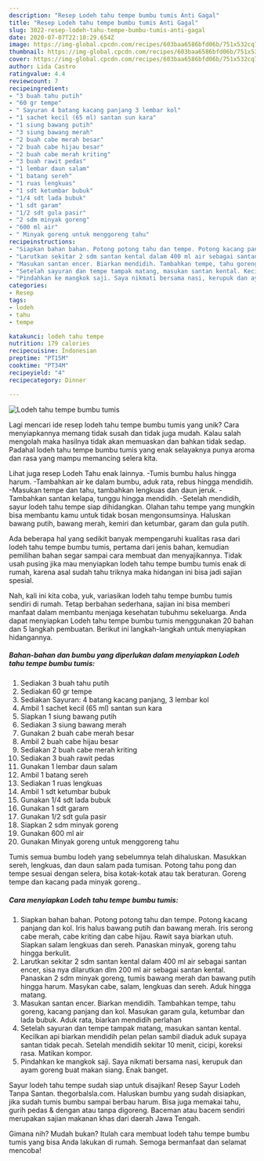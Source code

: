 ```yaml
---
description: "Resep Lodeh tahu tempe bumbu tumis Anti Gagal"
title: "Resep Lodeh tahu tempe bumbu tumis Anti Gagal"
slug: 3022-resep-lodeh-tahu-tempe-bumbu-tumis-anti-gagal
date: 2020-07-07T22:10:29.654Z
image: https://img-global.cpcdn.com/recipes/603baa6586bfd06b/751x532cq70/lodeh-tahu-tempe-bumbu-tumis-foto-resep-utama.jpg
thumbnail: https://img-global.cpcdn.com/recipes/603baa6586bfd06b/751x532cq70/lodeh-tahu-tempe-bumbu-tumis-foto-resep-utama.jpg
cover: https://img-global.cpcdn.com/recipes/603baa6586bfd06b/751x532cq70/lodeh-tahu-tempe-bumbu-tumis-foto-resep-utama.jpg
author: Lida Castro
ratingvalue: 4.4
reviewcount: 7
recipeingredient:
- "3 buah tahu putih"
- "60 gr tempe"
- " Sayuran 4 batang kacang panjang 3 lembar kol"
- "1 sachet kecil (65 ml) santan sun kara"
- "1 siung bawang putih"
- "3 siung bawang merah"
- "2 buah cabe merah besar"
- "2 buah cabe hijau besar"
- "2 buah cabe merah kriting"
- "3 buah rawit pedas"
- "1 lembar daun salam"
- "1 batang sereh"
- "1 ruas lengkuas"
- "1 sdt ketumbar bubuk"
- "1/4 sdt lada bubuk"
- "1 sdt garam"
- "1/2 sdt gula pasir"
- "2 sdm minyak goreng"
- "600 ml air"
- " Minyak goreng untuk menggoreng tahu"
recipeinstructions:
- "Siapkan bahan bahan. Potong potong tahu dan tempe. Potong kacang panjang dan kol. Iris halus bawang putih dan bawang merah. Iris serong cabe merah, cabe kriting dan cabe hijau. Rawit saya biarkan utuh. Siapkan salam lengkuas dan sereh. Panaskan minyak, goreng tahu hingga berkulit."
- "Larutkan sekitar 2 sdm santan kental dalam 400 ml air sebagai santan encer, sisa nya dilarutkan dlm 200 ml air sebagai santan kental. Panaskan 2 sdm minyak goreng, tumis bawang merah dan bawang putih hingga harum. Masykan cabe, salam, lengkuas dan sereh. Aduk hingga matang."
- "Masukan santan encer. Biarkan mendidih. Tambahkan tempe, tahu goreng, kacang panjang dan kol. Masukan garam gula, ketumbar dan lada bubuk. Aduk rata, biarkan mendidih perlahan"
- "Setelah sayuran dan tempe tampak matang, masukan santan kental. Kecilkan api biarkan mendidih pelan pelan sambil diaduk aduk supaya santan tidak pecah. Setelah mendidih sekitar 10 menit, cicipi, koreksi rasa. Matikan kompor."
- "Pindahkan ke mangkok saji. Saya nikmati bersama nasi, kerupuk dan ayam goreng buat makan siang. Enak banget."
categories:
- Resep
tags:
- lodeh
- tahu
- tempe

katakunci: lodeh tahu tempe 
nutrition: 179 calories
recipecuisine: Indonesian
preptime: "PT15M"
cooktime: "PT34M"
recipeyield: "4"
recipecategory: Dinner

---
```



![Lodeh tahu tempe bumbu tumis](https://img-global.cpcdn.com/recipes/603baa6586bfd06b/751x532cq70/lodeh-tahu-tempe-bumbu-tumis-foto-resep-utama.jpg)

Lagi mencari ide resep lodeh tahu tempe bumbu tumis yang unik? Cara menyiapkannya memang tidak susah dan tidak juga mudah. Kalau salah mengolah maka hasilnya tidak akan memuaskan dan bahkan tidak sedap. Padahal lodeh tahu tempe bumbu tumis yang enak selayaknya punya aroma dan rasa yang mampu memancing selera kita.

Lihat juga resep Lodeh Tahu enak lainnya. -Tumis bumbu halus hingga harum. -Tambahkan air ke dalam bumbu, aduk rata, rebus hingga mendidih. -Masukan tempe dan tahu, tambahkan lengkuas dan daun jeruk. -Tambahkan santan kelapa, tunggu hingga mendidih. -Setelah mendidih, sayur lodeh tahu tempe siap dihidangkan. Olahan tahu tempe yang mungkin bisa membantu kamu untuk tidak bosan mengonsumsinya. Haluskan bawang putih, bawang merah, kemiri dan ketumbar, garam dan gula putih.

Ada beberapa hal yang sedikit banyak mempengaruhi kualitas rasa dari lodeh tahu tempe bumbu tumis, pertama dari jenis bahan, kemudian pemilihan bahan segar sampai cara membuat dan menyajikannya. Tidak usah pusing jika mau menyiapkan lodeh tahu tempe bumbu tumis enak di rumah, karena asal sudah tahu triknya maka hidangan ini bisa jadi sajian spesial.


Nah, kali ini kita coba, yuk, variasikan lodeh tahu tempe bumbu tumis sendiri di rumah. Tetap berbahan sederhana, sajian ini bisa memberi manfaat dalam membantu menjaga kesehatan tubuhmu sekeluarga. Anda dapat menyiapkan Lodeh tahu tempe bumbu tumis menggunakan 20 bahan dan 5 langkah pembuatan. Berikut ini langkah-langkah untuk menyiapkan hidangannya.

<!--inarticleads1-->

##### Bahan-bahan dan bumbu yang diperlukan dalam menyiapkan Lodeh tahu tempe bumbu tumis:

1. Sediakan 3 buah tahu putih
1. Sediakan 60 gr tempe
1. Sediakan  Sayuran: 4 batang kacang panjang, 3 lembar kol
1. Ambil 1 sachet kecil (65 ml) santan sun kara
1. Siapkan 1 siung bawang putih
1. Sediakan 3 siung bawang merah
1. Gunakan 2 buah cabe merah besar
1. Ambil 2 buah cabe hijau besar
1. Sediakan 2 buah cabe merah kriting
1. Sediakan 3 buah rawit pedas
1. Gunakan 1 lembar daun salam
1. Ambil 1 batang sereh
1. Sediakan 1 ruas lengkuas
1. Ambil 1 sdt ketumbar bubuk
1. Gunakan 1/4 sdt lada bubuk
1. Gunakan 1 sdt garam
1. Gunakan 1/2 sdt gula pasir
1. Siapkan 2 sdm minyak goreng
1. Gunakan 600 ml air
1. Gunakan  Minyak goreng untuk menggoreng tahu


Tumis semua bumbu lodeh yang sebelumnya telah dihaluskan. Masukkan sereh, lengkuas, dan daun salam pada tumisan. Potong tahu pong dan tempe sesuai dengan selera, bisa kotak-kotak atau tak beraturan. Goreng tempe dan kacang pada minyak goreng.. 

<!--inarticleads2-->

##### Cara menyiapkan Lodeh tahu tempe bumbu tumis:

1. Siapkan bahan bahan. Potong potong tahu dan tempe. Potong kacang panjang dan kol. Iris halus bawang putih dan bawang merah. Iris serong cabe merah, cabe kriting dan cabe hijau. Rawit saya biarkan utuh. Siapkan salam lengkuas dan sereh. Panaskan minyak, goreng tahu hingga berkulit.
1. Larutkan sekitar 2 sdm santan kental dalam 400 ml air sebagai santan encer, sisa nya dilarutkan dlm 200 ml air sebagai santan kental. Panaskan 2 sdm minyak goreng, tumis bawang merah dan bawang putih hingga harum. Masykan cabe, salam, lengkuas dan sereh. Aduk hingga matang.
1. Masukan santan encer. Biarkan mendidih. Tambahkan tempe, tahu goreng, kacang panjang dan kol. Masukan garam gula, ketumbar dan lada bubuk. Aduk rata, biarkan mendidih perlahan
1. Setelah sayuran dan tempe tampak matang, masukan santan kental. Kecilkan api biarkan mendidih pelan pelan sambil diaduk aduk supaya santan tidak pecah. Setelah mendidih sekitar 10 menit, cicipi, koreksi rasa. Matikan kompor.
1. Pindahkan ke mangkok saji. Saya nikmati bersama nasi, kerupuk dan ayam goreng buat makan siang. Enak banget.


Sayur lodeh tahu tempe sudah siap untuk disajikan! Resep Sayur Lodeh Tanpa Santan. thegorbalsla.com. Haluskan bumbu yang sudah disiapkan, jika sudah tumis bumbu sampai berbau harum. Bisa juga memakai tahu, gurih pedas &amp; dengan atau tanpa digoreng. Baceman atau bacem sendiri merupakan sajian makanan khas dari daerah Jawa Tengah. 

Gimana nih? Mudah bukan? Itulah cara membuat lodeh tahu tempe bumbu tumis yang bisa Anda lakukan di rumah. Semoga bermanfaat dan selamat mencoba!
